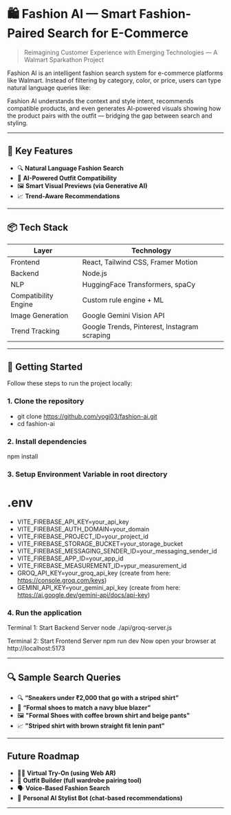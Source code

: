 # 🛍️ Fashion AI — Smart Fashion-Paired Search for E-Commerce

> Reimagining Customer Experience with Emerging Technologies — A Walmart Sparkathon Project

Fashion AI is an intelligent fashion search system for e-commerce platforms like Walmart. Instead of filtering by category, color, or price, users can type natural language queries like:


Fashion AI understands the context and style intent, recommends compatible products, and even generates AI-powered visuals showing how the product pairs with the outfit — bridging the gap between search and styling.

---

## 🌟 Key Features

- 🔍 **Natural Language Fashion Search**
- 👗 **AI-Powered Outfit Compatibility**
- 🖼️ **Smart Visual Previews (via Generative AI)**
- 📈 **Trend-Aware Recommendations**

---

## 📦 Tech Stack

| Layer | Technology |
|-------|------------|
| Frontend | React, Tailwind CSS, Framer Motion |
| Backend | Node.js |
| NLP | HuggingFace Transformers, spaCy |
| Compatibility Engine | Custom rule engine + ML |
| Image Generation | Google Gemini Vision API |
| Trend Tracking | Google Trends, Pinterest, Instagram scraping |

---

## 🚀 Getting Started

Follow these steps to run the project locally:

### 1. **Clone the repository**

- git clone https://github.com/yogi03/fashion-ai.git
- cd fashion-ai

### 2. **Install dependencies**
npm install

### 3. **Setup Environment Variable in root directory**
# .env
- VITE_FIREBASE_API_KEY=your_api_key
- VITE_FIREBASE_AUTH_DOMAIN=your_domain
- VITE_FIREBASE_PROJECT_ID=your_project_id
- VITE_FIREBASE_STORAGE_BUCKET=your_storage_bucket
- VITE_FIREBASE_MESSAGING_SENDER_ID=your_messaging_sender_id
- VITE_FIREBASE_APP_ID=your_app_id
- VITE_FIREBASE_MEASUREMENT_ID=ypur_measurement_id
- GROQ_API_KEY=your_groq_api_key (create from here: https://console.groq.com/keys)
- GEMINI_API_KEY=your_gemini_api_key  (create from here: https://ai.google.dev/gemini-api/docs/api-key)

### 4. **Run the application**
Terminal 1: Start Backend Server
node ./api/groq-server.js

Terminal 2: Start Frontend Server
npm run dev
Now open your browser at http://localhost:5173

---

## 🔍 Sample Search Queries

- 🔍 **“Sneakers under ₹2,000 that go with a striped shirt”**
- 👗 **“Formal shoes to match a navy blue blazer”**
- 🖼️ **"Formal Shoes with coffee brown shirt and beige pants"**
- 📈 **"Striped shirt with brown straight fit lenin pant"**

---

## Future Roadmap

- 🧑‍💻 **Virtual Try-On (using Web AR)**
- 🧩 **Outfit Builder (full wardrobe pairing tool)**
- 🗣️ **Voice-Based Fashion Search**
- 👠 **Personal AI Stylist Bot (chat-based recommendations)**

---
